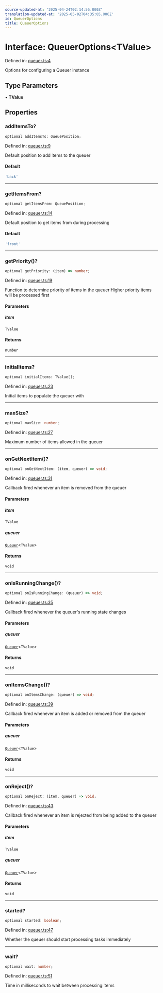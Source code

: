 ```yaml
---
source-updated-at: '2025-04-24T02:14:56.000Z'
translation-updated-at: '2025-05-02T04:35:05.006Z'
id: QueuerOptions
title: QueuerOptions
---
```


<!-- DO NOT EDIT: this page is autogenerated from the type comments -->

# Interface: QueuerOptions\<TValue\>

Defined in: [queuer.ts:4](https://github.com/TanStack/pacer/blob/main/packages/pacer/src/queuer.ts#L4)

Options for configuring a Queuer instance

## Type Parameters

• **TValue**

## Properties

### addItemsTo?

```ts
optional addItemsTo: QueuePosition;
```

Defined in: [queuer.ts:9](https://github.com/TanStack/pacer/blob/main/packages/pacer/src/queuer.ts#L9)

Default position to add items to the queuer

#### Default

```ts
'back'
```

***

### getItemsFrom?

```ts
optional getItemsFrom: QueuePosition;
```

Defined in: [queuer.ts:14](https://github.com/TanStack/pacer/blob/main/packages/pacer/src/queuer.ts#L14)

Default position to get items from during processing

#### Default

```ts
'front'
```

***

### getPriority()?

```ts
optional getPriority: (item) => number;
```

Defined in: [queuer.ts:19](https://github.com/TanStack/pacer/blob/main/packages/pacer/src/queuer.ts#L19)

Function to determine priority of items in the queuer
Higher priority items will be processed first

#### Parameters

##### item

`TValue`

#### Returns

`number`

***

### initialItems?

```ts
optional initialItems: TValue[];
```

Defined in: [queuer.ts:23](https://github.com/TanStack/pacer/blob/main/packages/pacer/src/queuer.ts#L23)

Initial items to populate the queuer with

***

### maxSize?

```ts
optional maxSize: number;
```

Defined in: [queuer.ts:27](https://github.com/TanStack/pacer/blob/main/packages/pacer/src/queuer.ts#L27)

Maximum number of items allowed in the queuer

***

### onGetNextItem()?

```ts
optional onGetNextItem: (item, queuer) => void;
```

Defined in: [queuer.ts:31](https://github.com/TanStack/pacer/blob/main/packages/pacer/src/queuer.ts#L31)

Callback fired whenever an item is removed from the queuer

#### Parameters

##### item

`TValue`

##### queuer

[`Queuer`](../classes/queuer.md)\<`TValue`\>

#### Returns

`void`

***

### onIsRunningChange()?

```ts
optional onIsRunningChange: (queuer) => void;
```

Defined in: [queuer.ts:35](https://github.com/TanStack/pacer/blob/main/packages/pacer/src/queuer.ts#L35)

Callback fired whenever the queuer's running state changes

#### Parameters

##### queuer

[`Queuer`](../classes/queuer.md)\<`TValue`\>

#### Returns

`void`

***

### onItemsChange()?

```ts
optional onItemsChange: (queuer) => void;
```

Defined in: [queuer.ts:39](https://github.com/TanStack/pacer/blob/main/packages/pacer/src/queuer.ts#L39)

Callback fired whenever an item is added or removed from the queuer

#### Parameters

##### queuer

[`Queuer`](../classes/queuer.md)\<`TValue`\>

#### Returns

`void`

***

### onReject()?

```ts
optional onReject: (item, queuer) => void;
```

Defined in: [queuer.ts:43](https://github.com/TanStack/pacer/blob/main/packages/pacer/src/queuer.ts#L43)

Callback fired whenever an item is rejected from being added to the queuer

#### Parameters

##### item

`TValue`

##### queuer

[`Queuer`](../classes/queuer.md)\<`TValue`\>

#### Returns

`void`

***

### started?

```ts
optional started: boolean;
```

Defined in: [queuer.ts:47](https://github.com/TanStack/pacer/blob/main/packages/pacer/src/queuer.ts#L47)

Whether the queuer should start processing tasks immediately

***

### wait?

```ts
optional wait: number;
```

Defined in: [queuer.ts:51](https://github.com/TanStack/pacer/blob/main/packages/pacer/src/queuer.ts#L51)

Time in milliseconds to wait between processing items
